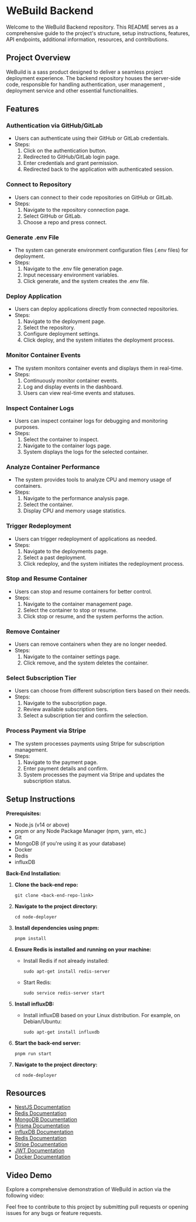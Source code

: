 # WeBuild Backend

Welcome to the WeBuild Backend repository. This README serves as a comprehensive guide to the project's structure, setup instructions, features, API endpoints, additional information, resources, and contributions.

## Project Overview

WeBuild is a sass product designed to deliver a seamless project deployment experience. The backend repository houses the server-side code, responsible for handling authentication, user management , deployment service and other essential functionalities.

## Features

### Authentication via GitHub/GitLab

- Users can authenticate using their GitHub or GitLab credentials.
- Steps:
  1. Click on the authentication button.
  2. Redirected to GitHub/GitLab login page.
  3. Enter credentials and grant permission.
  4. Redirected back to the application with authenticated session.

### Connect to Repository

- Users can connect to their code repositories on GitHub or GitLab.
- Steps:
  1. Navigate to the repository connection page.
  2. Select GitHub or GitLab.
  3. Choose a repo and press connect.

### Generate .env File

- The system can generate environment configuration files (.env files) for deployment.
- Steps:
  1. Navigate to the .env file generation page.
  2. Input necessary environment variables.
  3. Click generate, and the system creates the .env file.

### Deploy Application

- Users can deploy applications directly from connected repositories.
- Steps:
  1. Navigate to the deployment page.
  2. Select the repository.
  3. Configure deployment settings.
  4. Click deploy, and the system initiates the deployment process.

### Monitor Container Events

- The system monitors container events and displays them in real-time.
- Steps:
  1. Continuously monitor container events.
  2. Log and display events in the dashboard.
  3. Users can view real-time events and statuses.

### Inspect Container Logs

- Users can inspect container logs for debugging and monitoring purposes.
- Steps:
  1. Select the container to inspect.
  2. Navigate to the container logs page.
  3. System displays the logs for the selected container.

### Analyze Container Performance

- The system provides tools to analyze CPU and memory usage of containers.
- Steps:
  1. Navigate to the performance analysis page.
  2. Select the container.
  3. Display CPU and memory usage statistics.

### Trigger Redeployment

- Users can trigger redeployment of applications as needed.
- Steps:
  1. Navigate to the deployments page.
  2. Select a past deployment.
  3. Click redeploy, and the system initiates the redeployment process.

### Stop and Resume Container

- Users can stop and resume containers for better control.
- Steps:
  1. Navigate to the container management page.
  2. Select the container to stop or resume.
  3. Click stop or resume, and the system performs the action.

### Remove Container

- Users can remove containers when they are no longer needed.
- Steps:
  1. Navigate to the container settings page.
  2. Click remove, and the system deletes the container.

### Select Subscription Tier

- Users can choose from different subscription tiers based on their needs.
- Steps:
  1. Navigate to the subscription page.
  2. Review available subscription tiers.
  3. Select a subscription tier and confirm the selection.

### Process Payment via Stripe

- The system processes payments using Stripe for subscription management.
- Steps:
  1. Navigate to the payment page.
  2. Enter payment details and confirm.
  3. System processes the payment via Stripe and updates the subscription status.

## Setup Instructions

**Prerequisites:**

- Node.js (v14 or above)
- pnpm or any Node Package Manager (npm, yarn, etc.)
- Git
- MongoDB (if you're using it as your database)
- Docker
- Redis
- influxDB

**Back-End Installation:**

1. **Clone the back-end repo:**
   ```
   git clone <back-end-repo-link>
   ```
2. **Navigate to the project directory:**
   ```
   cd node-deployer
   ```
3. **Install dependencies using pnpm:**
   ```
   pnpm install
   ```
4. **Ensure Redis is installed and running on your machine:**

   - Install Redis if not already installed:
     ```
     sudo apt-get install redis-server
     ```
   - Start Redis:
     ```
     sudo service redis-server start
     ```

5. **Install influxDB:**

   - Install influxDB based on your Linux distribution. For example, on Debian/Ubuntu:

     ```
     sudo apt-get install influxdb
     ```

6. **Start the back-end server:**
   ```
   pnpm run start
   ```
7. **Navigate to the project directory:**
   ```
   cd node-deployer
   ```

## Resources

- [NestJS Documentation](https://docs.nestjs.com/)
- [Redis Documentation](https://redis.io/documentation)
- [MongoDB Documentation](https://www.mongodb.com/docs/)
- [Prisma Documentation](https://www.prisma.io/docs)
- [influxDB Documentation](https://docs.influxdata.com/)
- [Redis Documentation](https://redis.io/documentation)
- [Stripe Documentation](https://stripe.com/docs)
- [JWT Documentation](https://jwt.io/introduction/)
- [Docker Documentation](https://docs.docker.com/)

## Video Demo

Explore a comprehensive demonstration of WeBuild in action via the following video:



Feel free to contribute to this project by submitting pull requests or opening issues for any bugs or feature requests.
